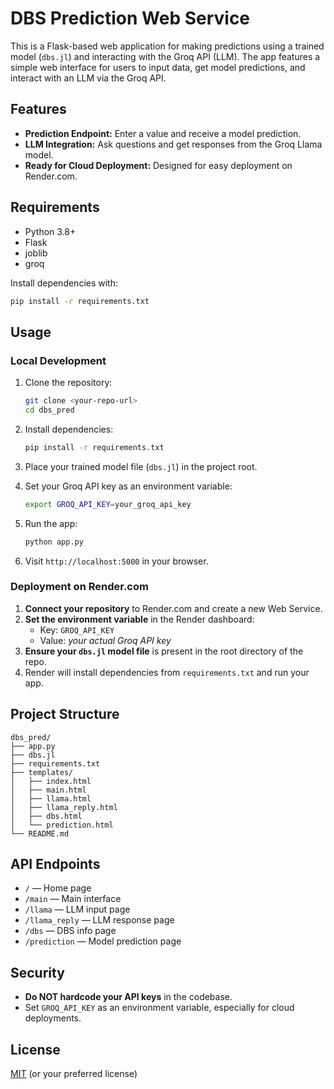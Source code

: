 # DBS Prediction Web Service

This is a Flask-based web application for making predictions using a trained model (`dbs.jl`) and interacting with the Groq API (LLM). The app features a simple web interface for users to input data, get model predictions, and interact with an LLM via the Groq API.

## Features

- **Prediction Endpoint:** Enter a value and receive a model prediction.
- **LLM Integration:** Ask questions and get responses from the Groq Llama model.
- **Ready for Cloud Deployment:** Designed for easy deployment on Render.com.

## Requirements

- Python 3.8+
- Flask
- joblib
- groq

Install dependencies with:
```bash
pip install -r requirements.txt
```

## Usage

### Local Development

1. Clone the repository:
    ```bash
    git clone <your-repo-url>
    cd dbs_pred
    ```

2. Install dependencies:
    ```bash
    pip install -r requirements.txt
    ```

3. Place your trained model file (`dbs.jl`) in the project root.

4. Set your Groq API key as an environment variable:
    ```bash
    export GROQ_API_KEY=your_groq_api_key
    ```

5. Run the app:
    ```bash
    python app.py
    ```

6. Visit `http://localhost:5000` in your browser.

### Deployment on Render.com

1. **Connect your repository** to Render.com and create a new Web Service.
2. **Set the environment variable** in the Render dashboard:
    - Key: `GROQ_API_KEY`
    - Value: _your actual Groq API key_
3. **Ensure your `dbs.jl` model file** is present in the root directory of the repo.
4. Render will install dependencies from `requirements.txt` and run your app.

## Project Structure

```
dbs_pred/
├── app.py
├── dbs.jl
├── requirements.txt
├── templates/
│   ├── index.html
│   ├── main.html
│   ├── llama.html
│   ├── llama_reply.html
│   ├── dbs.html
│   └── prediction.html
└── README.md
```

## API Endpoints

- `/` — Home page
- `/main` — Main interface
- `/llama` — LLM input page
- `/llama_reply` — LLM response page
- `/dbs` — DBS info page
- `/prediction` — Model prediction page

## Security

- **Do NOT hardcode your API keys** in the codebase.
- Set `GROQ_API_KEY` as an environment variable, especially for cloud deployments.

## License

[MIT](LICENSE) (or your preferred license)